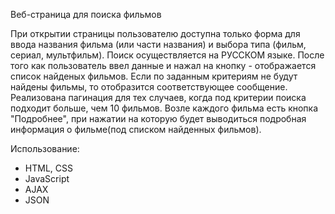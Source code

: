 Веб-страница для поиска фильмов

При открытии страницы пользователю доступна только форма  для ввода названия фильма (или части названия) и выбора типа  (фильм, сериал, мультфильм). Поиск осуществляется на РУССКОМ языке.
После того как пользователь ввел данные и нажал на кнопку - отображается список найденых фильмов. Если по  заданным критериям не будут найдены фильмы, то отобразится соответствующее  сообщение. Реализована пагинация для  тех случаев, когда под критерии поиска подходит больше, чем 10  фильмов. Возле каждого фильма есть кнопка "Подробнее", при нажатии  на которую будет выводиться подробная информация о фильме(под списком найденных фильмов). 

Использование:
- HTML, CSS
- JavaScript
- AJAX
- JSON


